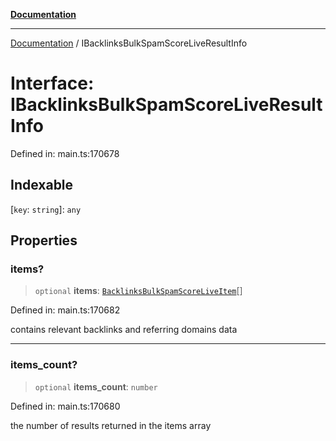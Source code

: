 [**Documentation**](../README.md)

***

[Documentation](../README.md) / IBacklinksBulkSpamScoreLiveResultInfo

# Interface: IBacklinksBulkSpamScoreLiveResultInfo

Defined in: main.ts:170678

## Indexable

\[`key`: `string`\]: `any`

## Properties

### items?

> `optional` **items**: [`BacklinksBulkSpamScoreLiveItem`](../classes/BacklinksBulkSpamScoreLiveItem.md)[]

Defined in: main.ts:170682

contains relevant backlinks and referring domains data

***

### items\_count?

> `optional` **items\_count**: `number`

Defined in: main.ts:170680

the number of results returned in the items array
